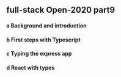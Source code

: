 ## full-stack Open-2020 part9

#### a  Background and introduction
#### b  First steps with Typescript
#### c  Typing the express app
#### d  React with types

